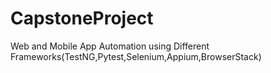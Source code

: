 # CapstoneProject
Web and Mobile App Automation using Different Frameworks(TestNG,Pytest,Selenium,Appium,BrowserStack)
